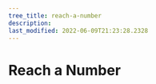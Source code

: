 ```yaml
---
tree_title: reach-a-number
description: 
last_modified: 2022-06-09T21:23:28.2328
---
```


# Reach a Number
